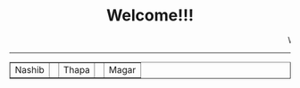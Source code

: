 <html>
<center>
<head>
<h1>Welcome!!!</h1>
</head>
<marquee> Welcome </marquee>
</center>
<hr>
<table border="1">
<tr>
<td>Nashib <td>
<td>Thapa<td>
<td>Magar</td>
<html>
